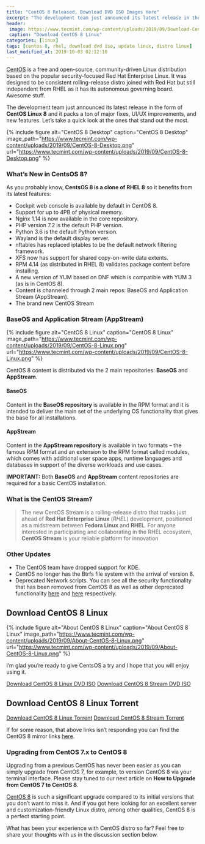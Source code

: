 ```yaml
---
title: "CentOS 8 Released, Download DVD ISO Images Here"
excerpt: "The development team just announced its latest release in the form of CentOS Linux 8 and You can download its DVD ISO here with packs a ton of major fixes, UI/UX improvements, and new features"
header:
 image: https://www.tecmint.com/wp-content/uploads/2019/09/Download-CentOS-8-Linux.png
 caption: "Download CentOS 8 Linux"
categories: [linux]
tags: [centos 8, rhel, download dvd iso, update linux, distro linux]
last_modified_at: 2019-10-03 02:12:10
---
```

[CentOS](https://www.centos.org/) is a free and open-source, community-driven Linux distribution based on the popular security-focused Red Hat Enterprise Linux. It was designed to be consistent rolling-release distro joined with Red Hat but still independent from RHEL as it has its autonomous governing board. Awesome stuff.

The development team just announced its latest release in the form of **CentOS Linux 8** and it packs a ton of major fixes, UI/UX improvements, and new features. Let’s take a quick look at the ones that stand out the most.

{% include figure alt="CentOS 8 Desktop" caption="CentOS 8 Desktop" image_path="https://www.tecmint.com/wp-content/uploads/2019/09/CentOS-8-Desktop.png" url="https://www.tecmint.com/wp-content/uploads/2019/09/CentOS-8-Desktop.png" %}

### What’s New in CentsOS 8?

As you probably know, **CentsOS 8 is a clone of RHEL 8** so it benefits from its latest features:

- Cockpit web console is available by default in CentOS 8.
- Support for up to 4PB of physical memory.
- Nginx 1.14 is now available in the core repository.
- PHP version 7.2 is the default PHP version.
- Python 3.6 is the default Python version.
- Wayland is the default display server.
- nftables has replaced iptables to be the default network filtering framework.
- XFS now has support for shared copy-on-write data extents.
- RPM 4.14 (as distributed in RHEL 8) validates package content before installing.
- A new version of YUM based on DNF which is compatible with YUM 3 (as is in CentOS 8).
- Content is channeled through 2 main repos: BaseOS and Application Stream (AppStream).
- The brand new CentOS Stream

### BaseOS and Application Stream (AppStream)

{% include figure alt="CentOS 8 Linux" caption="CentOS 8 Linux" image_path="https://www.tecmint.com/wp-content/uploads/2019/09/CentOS-8-Linux.png" url="https://www.tecmint.com/wp-content/uploads/2019/09/CentOS-8-Linux.png" %}

CentOS 8 content is distributed via the 2 main repositories: **BaseOS** and **AppStream**.

#### BaseOS

Content in the **BaseOS repository** is available in the RPM format and it is intended to deliver the main set of the underlying OS functionality that gives the base for all installations.

#### AppStream

Content in the **AppStream repository** is available in two formats – the famous RPM format and an extension to the RPM format called modules, which comes with additional user space apps, runtime languages and databases in support of the diverse workloads and use cases.

**IMPORTANT:** Both **BaseOS** and **AppStream** content repositories are required for a basic CentOS installation.

### What is the CentOS Stream?

> The new CentOS Stream is a rolling-release distro that tracks just ahead of **Red Hat Enterprise Linux** (_RHEL_) development, positioned as a midstream between **Fedora Linux** and **RHEL**. For anyone interested in participating and collaborating in the RHEL ecosystem, **CentOS Stream** is your reliable platform for innovation

### Other Updates

- The CentOS team have dropped support for KDE.
- CentOS no longer has the Btrfs file system with the arrival of version 8.
- Deprecated Network scripts.
You can see all the security functionality that has been removed from CentOS 8 as well as other deprecated functionality [here](https://access.redhat.com/documentation/en-us/red_hat_enterprise_linux/8/html/8.0_release_notes/rhel-8_0_0_release#deprecated_functionality) and [here](https://access.redhat.com/documentation/en-us/red_hat_enterprise_linux/8/html/considerations_in_adopting_rhel_8/security_considerations-in-adopting-rhel-8#removed_security_functionality) respectively.

## Download CentOS 8 Linux

{% include figure alt="About CentOS 8 Linux" caption="About CentOS 8 Linux" image_path="https://www.tecmint.com/wp-content/uploads/2019/09/About-CentOS-8-Linux.png" url="https://www.tecmint.com/wp-content/uploads/2019/09/About-CentOS-8-Linux.png" %}

I’m glad you’re ready to give CentsOS a try and I hope that you will enjoy using it.

[Download CentOS 8 Linux DVD ISO](http://mirror.centos.org/centos/8/isos/x86_64)
[Download CentOS 8 Stream DVD ISO](http://mirror.centos.org/centos/8-stream/isos/x86_64)

## Download CentOS 8 Linux Torrent

[Download CentOS 8 Linux Torrent](http://mirror.centos.org/centos/8/isos/x86_64/CentOS-8-x86_64-1905-dvd1.torrent)
[Download CentOS 8 Stream Torrent](http://mirror.centos.org/centos/8-stream/isos/x86_64/CentOS-Stream-x86_64-dvd1.torrent)

If for some reason, that above links isn’t responding you can find the CentOS 8 mirror links [here](https://www.centos.org/download/mirrors/).

### Upgrading from CentOS 7.x to CentOS 8

Upgrading from a previous CentOS has never been easier as you can simply upgrade from CentOS 7, for example, to version CentOS 8 via your terminal interface. Please stay tuned to our next article on **How to Upgrade from CentOS 7 to CentOS 8**.

[CentOS 8](/download-centos-8-linux/) is such a significant upgrade compared to its initial versions that you don’t want to miss it. And if you got here looking for an excellent server and customization-friendly Linux distro, among other qualities, CentOS 8 is a perfect starting point.

What has been your experience with CentOS distro so far? Feel free to share your thoughts with us in the discussion section below.
